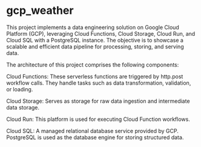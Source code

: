 # gcp_weather
This project implements a data engineering solution on Google Cloud Platform (GCP), leveraging Cloud Functions, Cloud Storage, Cloud Run, and Cloud SQL with a PostgreSQL instance. The objective is to showcase a scalable and efficient data pipeline for processing, storing, and serving data.

The architecture of this project comprises the following components:

Cloud Functions: These serverless functions are triggered by http.post workflow calls. They handle tasks such as data transformation, validation, or loading.

Cloud Storage: Serves as storage for raw data ingestion and intermediate data storage. 

Cloud Run: This platform is used for executing Cloud Function workflows. 

Cloud SQL: A managed relational database service provided by GCP. PostgreSQL is used as the database engine for storing structured data.
